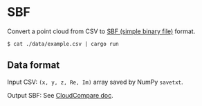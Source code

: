 # SBF

Convert a point cloud from CSV to [SBF (simple binary file)][sbf] format.

```shell
$ cat ./data/example.csv | cargo run
```

## Data format

Input CSV: `(x, y, z, Re, Im)` array saved by NumPy `savetxt`.

Output SBF: See [CloudCompare doc][sbf].

[sbf]: https://www.cloudcompare.org/doc/wiki/index.php/SBF
